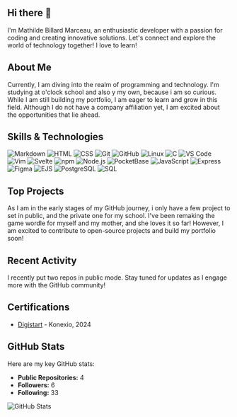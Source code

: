 ## Hi there 👋

I'm Mathilde Billard Marceau, an enthusiastic developer with a passion for coding and creating innovative solutions. Let's connect and explore the world of technology together!  I love to learn!

## About Me

Currently, I am diving into the realm of programming and technology. I'm studying at o'clock school and also y my own, because i am so curious. While I am still building my portfolio, I am eager to learn and grow in this field. Although I do not have a company affiliation yet, I am excited about the opportunities that lie ahead.

## Skills & Technologies

![Markdown](https://img.shields.io/badge/markdown-%23000000.svg?style=for-the-badge&logo=markdown&logoColor=white)
![HTML](https://img.shields.io/badge/HTML-E34F26?style=for-the-badge&logo=html5&logoColor=white)
![CSS](https://img.shields.io/badge/CSS-1572B6?style=for-the-badge&logo=css3&logoColor=white)
![Git](https://img.shields.io/badge/Git-F05032?style=for-the-badge&logo=git&logoColor=white)
![GitHub](https://img.shields.io/badge/GitHub-181717?style=for-the-badge&logo=github&logoColor=white)
![Linux](https://img.shields.io/badge/Linux-FCC624?style=for-the-badge&logo=linux&logoColor=black)
![C](https://img.shields.io/badge/C-555555?style=for-the-badge&logo=c&logoColor=white)
![VS Code](https://img.shields.io/badge/VS%20Code-0078D7?style=for-the-badge&logo=visual-studio-code&logoColor=white)
![Vim](https://img.shields.io/badge/Vim-019733?style=for-the-badge&logo=vim&logoColor=white)
![Svelte](https://img.shields.io/badge/Svelte-FF3E00?style=for-the-badge&logo=svelte&logoColor=white)
![npm](https://img.shields.io/badge/npm-CB3837?style=for-the-badge&logo=npm&logoColor=white)
![Node.js](https://img.shields.io/badge/Node.js-339933?style=for-the-badge&logo=node.js&logoColor=white)
![PocketBase](https://img.shields.io/badge/PocketBase-000000?style=for-the-badge&logo=data:image/svg+xml;base64,...&logoColor=white)
![JavaScript](https://img.shields.io/badge/JavaScript-F7DF1E?style=for-the-badge&logo=javascript&logoColor=black)
![Express](https://img.shields.io/badge/Express-000000?style=for-the-badge&logo=express&logoColor=white)
![Figma](https://img.shields.io/badge/Figma-F24E1E?style=for-the-badge&logo=figma&logoColor=white)
![EJS](https://img.shields.io/badge/ejs-%23B4CA65.svg?style=for-the-badge&logo=ejs&logoColor=black)
![PostgreSQL](https://img.shields.io/badge/PostgreSQL-316192?style=for-the-badge&logo=postgresql&logoColor=white)
![SQL](https://img.shields.io/badge/SQL-%2300758F.svg?style=for-the-badge&logo=sql&logoColor=white)




## Top Projects

As I am in the early stages of my GitHub journey, i only have a few project to set in public, and the private one for my school. I've been remaking the game wordle for myself and my mother, and she loves it so far! However, I am excited to contribute to open-source projects and build my portfolio soon!

## Recent Activity

I  recently put two repos in public mode. Stay tuned for updates as I engage more with the GitHub community!

## Certifications

- [Digistart](https://certificate.bcdiploma.com/check/6AE1AABA549E21F974415E4F9C980C9BE2EF52F5F46BD93C3C45806ECE58C7C7SG4xYzRHT1BmNFhTQWtpZkEyU253RnRMcWZDbEFqSGVvdUdRZkJhR0dGK0srclJ0) - Konexio, 2024

## GitHub Stats

Here are my key GitHub stats:

- **Public Repositories:** 4
- **Followers:** 6
- **Following:** 33

![GitHub Stats](https://github-readme-stats.vercel.app/api?username=MathildeBillardMarceau&show_icons=true&count_private=true&hide_title=true&theme=radical)
